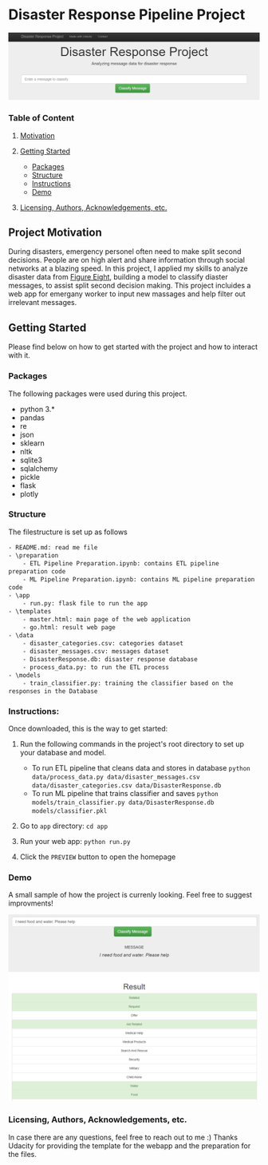 # Disaster Response Pipeline Project

![webapp-header](Disaster.PNG)


### Table of Content

1. [Motivation](#motivation)
2. [Getting Started](#start)
    - [Packages](#packages)
    - [Structure](#structure)
    - [Instructions](#instructions)
    - [Demo](#demo)

3. [Licensing, Authors, Acknowledgements, etc.](#licensing-authors-acknowledgements-etc)



## Project Motivation

During disasters, emergency personel often need to make split second decisions. People are on high alert and share information through social networks at a blazing speed.
In this project, I applied my skills to analyze disaster data from [Figure Eight](https://appen.com/), building a model to classify diaster messages, to assist split second decision making.
This project incluides a web app for emergany worker to input new massages and help filter out irrelevant messages.

## Getting Started

Please find below on how to get started with the project and how to interact with it.

### Packages

The following packages were used during this project.


- python 3.*
- pandas
- re
- json
- sklearn
- nltk
- sqlite3
- sqlalchemy
- pickle
- flask
- plotly


### Structure

The filestructure is set up as follows

	- README.md: read me file
    - \preparation
	    - ETL Pipeline Preparation.ipynb: contains ETL pipeline preparation code
	    - ML Pipeline Preparation.ipynb: contains ML pipeline preparation code
    - \app
        - run.py: flask file to run the app
    - \templates
        - master.html: main page of the web application 
        - go.html: result web page
    - \data
        - disaster_categories.csv: categories dataset
        - disaster_messages.csv: messages dataset
        - DisasterResponse.db: disaster response database
        - process_data.py: to run the ETL process
    - \models
        - train_classifier.py: training the classifier based on the responses in the Database



### Instructions:
Once downloaded, this is the way to get started: 
1. Run the following commands in the project's root directory to set up your database and model.

    - To run ETL pipeline that cleans data and stores in database
        `python data/process_data.py data/disaster_messages.csv data/disaster_categories.csv data/DisasterResponse.db`
    - To run ML pipeline that trains classifier and saves
        `python models/train_classifier.py data/DisasterResponse.db models/classifier.pkl`

2. Go to `app` directory: `cd app`

3. Run your web app: `python run.py`

4. Click the `PREVIEW` button to open the homepage


### Demo

A small sample of how the project is currenly looking. Feel free to suggest improvments!

![webapp-demo](Demo.PNG)




### Licensing, Authors, Acknowledgements, etc.
In case there are any questions, feel free to reach out to me :)
Thanks Udacity for providing the template for the webapp and the preparation for the files.
